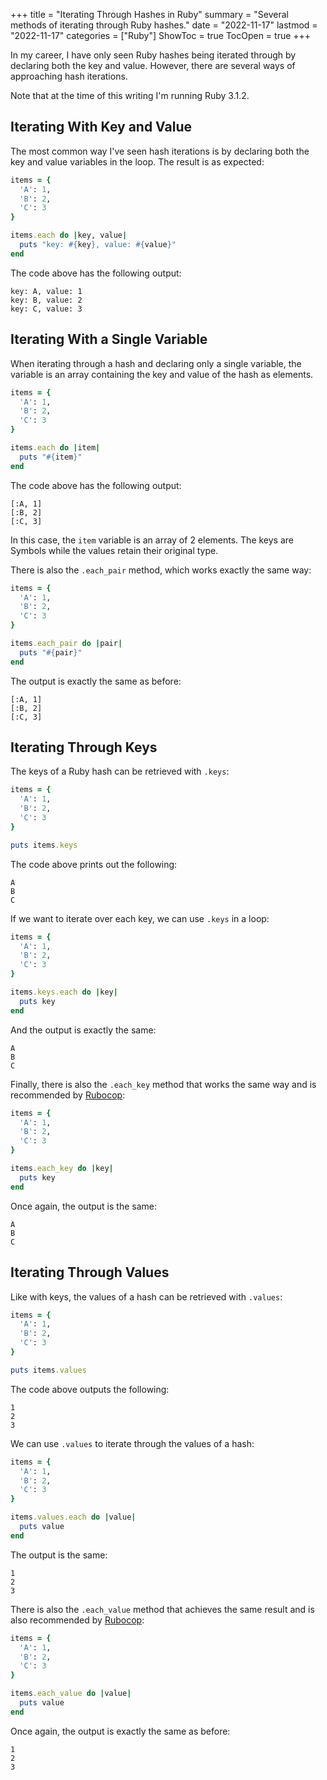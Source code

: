 +++
title = "Iterating Through Hashes in Ruby"
summary = "Several methods of iterating through Ruby hashes."
date = "2022-11-17"
lastmod = "2022-11-17"
categories = ["Ruby"]
ShowToc = true
TocOpen = true
+++

In my career, I have only seen Ruby hashes being iterated through by declaring both the key and value.
However, there are several ways of approaching hash iterations.

Note that at the time of this writing I'm running Ruby 3.1.2.

## Iterating With Key and Value

The most common way I've seen hash iterations is by declaring both the key and value variables in the loop. The result is as expected:

```ruby
items = {
  'A': 1,
  'B': 2,
  'C': 3
}

items.each do |key, value|
  puts "key: #{key}, value: #{value}"
end
```

The code above has the following output:

```
key: A, value: 1
key: B, value: 2
key: C, value: 3
```

## Iterating With a Single Variable

When iterating through a hash and declaring only a single variable, the variable is an array containing the key and value of the hash as elements.

```ruby
items = {
  'A': 1,
  'B': 2,
  'C': 3
}

items.each do |item|
  puts "#{item}"
end
```

The code above has the following output:

```
[:A, 1]
[:B, 2]
[:C, 3]
```

In this case, the `item` variable is an array of 2 elements. The keys are Symbols while the values retain their original type.

There is also the `.each_pair` method, which works exactly the same way:

```ruby
items = {
  'A': 1,
  'B': 2,
  'C': 3
}

items.each_pair do |pair|
  puts "#{pair}"
end
```

The output is exactly the same as before:

```
[:A, 1]
[:B, 2]
[:C, 3]
```

## Iterating Through Keys

The keys of a Ruby hash can be retrieved with `.keys`:

```ruby
items = {
  'A': 1,
  'B': 2,
  'C': 3
}

puts items.keys
```

The code above prints out the following:

```
A
B
C
```

If we want to iterate over each key, we can use `.keys` in a loop:

```ruby
items = {
  'A': 1,
  'B': 2,
  'C': 3
}

items.keys.each do |key|
  puts key
end
```

And the output is exactly the same:

```
A
B
C
```

Finally, there is also the `.each_key` method that works the same way and is recommended by [Rubocop](https://rubocop.org/):

```ruby
items = {
  'A': 1,
  'B': 2,
  'C': 3
}

items.each_key do |key|
  puts key
end
```

Once again, the output is the same:

```
A
B
C
```

## Iterating Through Values

Like with keys, the values of a hash can be retrieved with `.values`:

```ruby
items = {
  'A': 1,
  'B': 2,
  'C': 3
}

puts items.values
```

The code above outputs the following:

```
1
2
3
```

We can use `.values` to iterate through the values of a hash:

```ruby
items = {
  'A': 1,
  'B': 2,
  'C': 3
}

items.values.each do |value|
  puts value
end
```

The output is the same:

```
1
2
3
```

There is also the `.each_value` method that achieves the same result and is also recommended by [Rubocop](https://rubocop.org/):

```ruby
items = {
  'A': 1,
  'B': 2,
  'C': 3
}

items.each_value do |value|
  puts value
end
```

Once again, the output is exactly the same as before:

```
1
2
3
```
